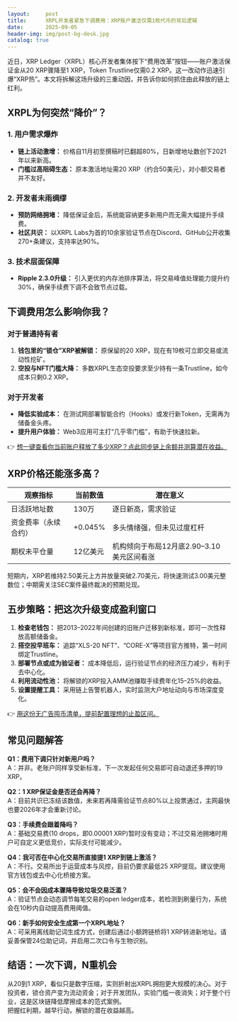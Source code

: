 ```yaml
---
layout:     post
title:      XRPL开发者紧急下调费用：XRP账户激活仅需1枚代币的背后逻辑
date:       2025-09-05
header-img: img/post-bg-desk.jpg
catalog: true
---
```


近日，XRP Ledger（XRPL）核心开发者集体按下“费用改革”按钮——账户激活保证金从20 XRP骤降至1 XRP，Token Trustline仅需0.2 XRP。这一改动作迅速引爆“XRP热”。本文将拆解这场升级的三重动因，并告诉你如何抓住由此释放的链上红利。

## XRPL为何突然“降价”？

### 1. 用户需求爆炸
* **链上活动激增：** 价格自11月初至撰稿时已翻超80%，日新增地址数创下2021年以来新高。  
* **门槛过高阻碍生态：** 原本激活地址需20 XRP（约合50美元），对小额交易者并不友好。

### 2. 开发者未雨绸缪
* **预防网络拥堵：** 降低保证金后，系统能容纳更多新用户而无需大幅提升手续费。  
* **社区共识：** 以XRPL Labs为首的10余家验证节点在Discord、GitHub公开收集270+条建议，支持率达90%。

### 3. 技术层面保障
* **Ripple 2.3.0升级：** 引入更优的内存池排序算法，将交易峰值处理能力提升约30%，确保手续费下调不会致节点过载。

## 下调费用怎么影响你我？

### 对于普通持有者
1. **钱包里的“锁仓”XRP被解锁：** 原保留的20 XRP，现在有19枚可立即交易或流动性挖矿。  
2. **空投与NFT门槛大降：** 多数XRPL生态空投要求至少持有一条Trustline，如今成本只剩0.2 XRP。

### 对于开发者
* **降低实验成本：** 在测试网部署智能合约（Hooks）或发行新Token，无需再为储备金头疼。
* **提升用户体验：** Web3应用可主打“几乎零门槛”，有助于快速拉新。

👉 [想一键查看你当前账户释放了多少XRP？点此同步链上余额并测算潜在收益。](https://okxdog.com/)

## XRP价格还能涨多高？

| 观察指标 | 当前数值 | 潜在意义 |
| --- | --- | --- |
| 日活跃地址数 | 130万 | 逐日新高，需求验证 |
| 资金费率（永续合约） | +0.045% | 多头情绪强，但未见过度杠杆 |
| 期权未平仓量 | 12亿美元 | 机构倾向于布局12月底2.90–3.10美元区间看涨 |

短期内，XRP若维持2.50美元上方并放量突破2.70美元，将快速测试3.00美元整数位；中期需关注SEC案件最终裁决的预期兑现。

## 五步策略：把这次升级变成盈利窗口

1. **检查老钱包：** 把2013–2022年间创建的旧账户迁移到新标准，即可一次性释放高额储备金。  
2. **搭空投早班车：** 追踪“XLS-20 NFT”、“CORE-X”等项目官方推特，第一时间绑定Trustline。  
3. **部署节点或成为验证者：** 成本降低后，运行验证节点的经济压力减少，有利于去中心化。  
4. **利用流动性池：** 将解锁的XRP投入AMM池赚取手续费年化15–25%的收益。  
5. **设置提醒工具：** 采用链上告警机器人，实时监测大户地址动向与市场深度变化。

👉 [用这份无广告囤币清单，提前配置理想的止盈区间。](https://okxdog.com/)

## 常见问题解答

**Q1：费用下调只针对新用户吗？**  
A：并非。老账户同样享受新标准，下一次发起任何交易即可自动退还多押的19 XRP。

**Q2：1 XRP保证金是否还会再降？**  
A：目前共识已冻结该数值，未来若再降需验证节点80%以上投票通过，主网最快也要2026年才会重新讨论。

**Q3：手续费会跟着降吗？**  
A：基础交易费(10 drops，即0.00001 XRP)暂时没有变动；不过交易池拥堵时用户可自定义更低竞价，实际支付可能减少。

**Q4：我可否在中心化交易所直接提1 XRP到链上激活？**  
A：不行。交易所出于运营成本与风控，目前仍要求最低25 XRP提现。建议使用官方钱包或去中心化桥接方案。

**Q5：会不会因成本骤降导致垃圾交易泛滥？**  
A：验证节点会动态调节每笔交易的open ledger成本，若检测到刷量行为，系统会在10秒内自动提高费用阈值。

**Q6：新手如何安全生成第一个XRPL地址？**  
A：可采用离线助记词生成方式，创建后通过小额跨链桥将1 XRP转进新地址。请妥善保管24位助记词，并启用二次口令与生物识别。

## 结语：一次下调，N重机会

从20到1 XRP，看似只是数字压缩，实则折射出XRPL拥抱更大规模的决心。对于投资者，锁仓资产变为流动资金；对于开发团队，实验门槛一夜消失；对于整个行业，这是区块链降低摩擦成本的范式案例。  
把握红利期，越早行动，解锁的潜在收益越高。